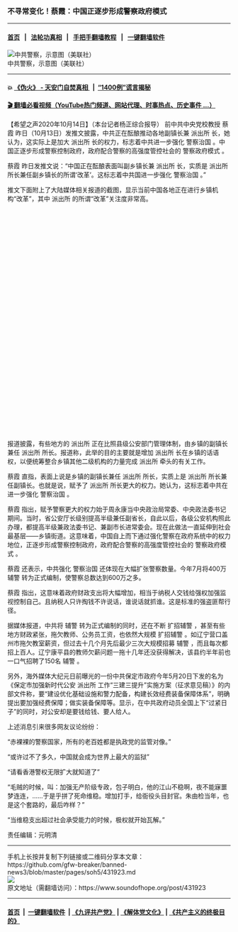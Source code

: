 ### 不寻常变化！蔡霞：中国正逐步形成警察政府模式
------------------------

#### [首页](https://github.com/gfw-breaker/banned-news3/blob/master/README.md) &nbsp;&nbsp;|&nbsp;&nbsp; [法轮功真相](https://github.com/begood0513/basic/blob/master/README.md)  &nbsp;&nbsp;|&nbsp;&nbsp; [手把手翻墙教程](https://github.com/gfw-breaker/guides/wiki)  &nbsp;&nbsp;|&nbsp;&nbsp; [一键翻墙软件](https://github.com/gfw-breaker/nogfw/blob/master/README.md)  



<div><img alt="中共警察，示意图（美联社）" src="https://img.soundofhope.org/2020-09/1599306878430.png"/>
<br/><figcaption class="caption">
 中共警察，示意图（美联社）
</figcaption></div><hr/>

#### 💥 [《伪火》 - 天安门自焚真相 ](http://158.247.195.190:10000/videos/blog/weihuo.html)&nbsp; |&nbsp; [“1400例”谎言揭秘  ](http://158.247.195.190:10000/videos/blog/jiexi1400.html)

#### [ 🎬  翻墙必看视频（YouTube热门频道、网站代理、时事热点、历史事件 ...）](https://github.com/gfw-breaker/links/blob/master/banned.md)

<div><div class="Content__Wrapper sc-1bvya0-0 grZQxZ">
 <p class="meta-top">
  <span class="meta">
   【希望之声2020年10月14日】（本台记者杨正综合报导）
  </span>
  前中共中央党校教授
  <ok href="/term/295875">
   蔡霞
  </ok>
  昨日（10月13日）发推文披露，中共正在酝酿推动各地副镇长兼
  <ok href="/term/43504">
   派出所
  </ok>
  长，她认为，这实际上是加大
  <ok href="/term/43504">
   派出所
  </ok>
  长的权力，标志着中共进一步强化
  <ok href="/term/397165">
   警察治国
  </ok>
  。中国正逐步形成警察控制政府，政府配合警察的高强度管控社会的
  <ok href="/term/397192">
   警察政府模式
  </ok>
  。
 </p>
 <p>
  <ok href="/term/295875">
   蔡霞
  </ok>
  昨日发推文说：“中国正在酝酿表面叫副乡镇长兼
  <ok href="/term/43504">
   派出所
  </ok>
  长，实质是
  <ok href="/term/43504">
   派出所
  </ok>
  所长兼任副乡镇长的所谓‘改革’。这标志着中共国进一步强化
  <ok href="/term/397165">
   警察治国
  </ok>
  。”
 </p>
 <p>
  推文下面附上了大陆媒体相关报道的截图，显示当前中国各地正在进行乡镇机构“改革”，其中
  <ok href="/term/43504">
   派出所
  </ok>
  的所谓“改革”关注度非常高。
 </p>
 <div class="soh-embed">
  <div class="soh-embed-inner">
   <div class="iframely-embed" style="max-width: 550px;">
    <div class="iframely-responsive" style="padding-bottom: 100%;">
    </div>
   </div>
  </div>
 </div>
 <p>
  报道披露，有些地方的
  <ok href="/term/43504">
   派出所
  </ok>
  正在比照县级公安部门管理体制，由乡镇的副镇长兼任
  <ok href="/term/43504">
   派出所
  </ok>
  所长。报道称，此举的目的主要就是增加
  <ok href="/term/43504">
   派出所
  </ok>
  长在乡镇的话语权，以便统筹整合乡镇其他二级机构的力量完成
  <ok href="/term/43504">
   派出所
  </ok>
  牵头的有关工作。
 </p>
 <div class="AD_Embed__Wrap-sc-1xslmin-0 igMuqX module desktop">
  <div>
  </div>
 </div>
 <p>
  <ok href="/term/295875">
   蔡霞
  </ok>
  直指，表面上说是乡镇的副镇长兼任
  <ok href="/term/43504">
   派出所
  </ok>
  所长，实质上是
  <ok href="/term/43504">
   派出所
  </ok>
  所长兼任副镇长。也就是说，赋予了
  <ok href="/term/43504">
   派出所
  </ok>
  所长更大的权力。她认为，这标志着中共在进一步强化
  <ok href="/term/397165">
   警察治国
  </ok>
  。
 </p>
 <p>
  <ok href="/term/295875">
   蔡霞
  </ok>
  指出，赋予警察更大的权力始于周永康当中央政治局常委、中央政法委书记期间。当时，省公安厅长级别提高半级兼任副省长，自此以后，各级公安机构照此办理，都提高半级兼政法委书记、兼副市长进常委会。现在此做法一直延伸到社会最基层——乡镇街道。这意味着，中国自上而下通过强化警察在政府系统中的权力地位，正逐步形成警察控制政府，政府配合警察的高强度管控社会的
  <ok href="/term/397192">
   警察政府模式
  </ok>
  。
 </p>
 <p>
  <ok href="/term/295875">
   蔡霞
  </ok>
  还表示，中共强化
  <ok href="/term/397165">
   警察治国
  </ok>
  还体现在大幅扩张警察数量。今年7月将400万
  <ok href="/term/397168">
   辅警
  </ok>
  转为正式编制，使警察总数达到600万之多。
 </p>
 <p>
  <ok href="/term/295875">
   蔡霞
  </ok>
  指出，这意味着政府财政支出将大幅增加，相当于纳税人交钱给强权加强监视控制自己。且纳税人只许掏钱不许说话，谁说话就抓谁。这是标准的强盗匪帮行径。
 </p>
 <p>
  据媒体报道，中共将
  <ok href="/term/397168">
   辅警
  </ok>
  转为正式编制的同时，还在不断
  <ok href="/term/397171">
   扩招辅警
  </ok>
  ，甚至有些地方财政紧张，拖欠教师、公务员工资，也依然大规模
  <ok href="/term/397171">
   扩招辅警
  </ok>
  。如辽宁营口盖州市拖欠教室薪资，但过去十几个月先后最少三次大规模招募
  <ok href="/term/397168">
   辅警
  </ok>
  ，而且每次都招上百人。辽宁康平县的教师欠薪问题一拖十几年还没获得解决，该县约半年前也一口气招聘了150名
  <ok href="/term/397168">
   辅警
  </ok>
  。
 </p>
 <p>
  另外，海外媒体大纪元日前曝光的一份中共保定市政府今年5月20日下发的名为《保定市加强新时代公安
  <ok href="/term/43504">
   派出所
  </ok>
  工作“三建三提升”实施方案（征求意见稿）》的内部文件称，要“建设优化基础设施和警力配备，构建长效经费装备保障体系”，明确提出要加强经费保障；做实装备保障等。显示，在中共政府动员全国上下“过紧日子”的同时，对公安却是要钱给钱、要人给人。
 </p>
 <p>
  上述消息引来很多网友议论纷纷：
 </p>
 <p>
  “赤裸裸的警察国家，所有的老百姓都是执政党的监管对像。”
 </p>
 <p>
  “或许过不了多久，中国就会成为世界上最大的监狱”
 </p>
 <p>
  “请看香港警权无限扩大就知道了”
 </p>
 <p>
  “毛贼的时候，叫：加强无产阶级专政，包子明白，他的江山不稳啊，夜不能寐噩梦连连，……于是乎拼了死命维稳。增加打手，给衙役头目封官。朱由检当年，也是这个套路的，最后咋样？”
 </p>
 <p>
  “当维稳支出超过社会承受能力的时候，极权就开始瓦解。”
 </p>
 <p class="meta-btm">
  责任编辑：元明清
 </p>
</div>
</div>
<hr/>
手机上长按并复制下列链接或二维码分享本文章：<br/>
https://github.com/gfw-breaker/banned-news3/blob/master/pages/soh5/431923.md <br/>
<a href='https://github.com/gfw-breaker/banned-news3/blob/master/pages/soh5/431923.md'><img src='https://github.com/gfw-breaker/banned-news3/blob/master/pages/soh5/431923.md.png'/></a> <br/>
原文地址（需翻墙访问）：https://www.soundofhope.org/post/431923


------------------------
#### [首页](https://github.com/gfw-breaker/banned-news3/blob/master/README.md) &nbsp;|&nbsp; [一键翻墙软件](https://github.com/gfw-breaker/nogfw/blob/master/README.md) &nbsp;| [《九评共产党》](https://github.com/gfw-breaker/9ping.md/blob/master/README.md#九评之一评共产党是什么) | [《解体党文化》](https://github.com/gfw-breaker/jtdwh.md/blob/master/README.md) | [《共产主义的终极目的》](https://github.com/gfw-breaker/gczydzjmd.md/blob/master/README.md)


<img src='http://gfw-breaker.win/banned-news3/pages/soh5/431923.md' width='0px' height='0px'/>